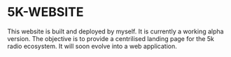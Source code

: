 # 5K-WEBSITE
This website is built and deployed by myself. 
It is currently a working alpha version. The objective is to provide a centrilised landing page for the 5k radio ecosystem. 
It will soon evolve into a web application. 
